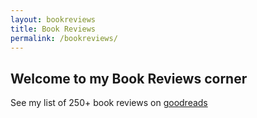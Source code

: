 ```yaml
---
layout: bookreviews
title: Book Reviews
permalink: /bookreviews/
---
```


## Welcome to my Book Reviews corner

See my list of 250+ book reviews on [goodreads](https://www.goodreads.com/review/list/24198246-prakash-yadav?order=d&sort=review&view=reviews)
